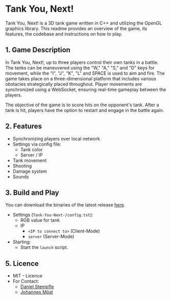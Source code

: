 # Tank You, Next!
Tank You, Next! is a 3D tank game written in C++ and utilizing the OpenGL graphics library. This readme provides an overview of the game, its features, the codebase and instructions on how to play.

## 1. Game Description
In Tank You, Next!, up to three players control their own tanks in a battle. The tanks can be maneuvered using the "W," "A," "S," and "D" keys for movement, while the "I", "J", "K", "L" and SPACE is used to aim and fire. The game takes place on a three-dimensional platform that includes various obstacles strategically placed throughout. Player movements are synchronized using a WebSocket, ensuring real-time gameplay between the players.

The objective of the game is to score hits on the opponent's tank. After a tank is hit, players have the option to restart and engage in the battle again.

## 2. Features
- Synchronizing players over local network
- Settings via config file:
    - Tank color
    - Server / IP
- Tank movement
- Shooting
- Damage system
- Sounds

## 3. Build and Play
You can download the binaries of the latest release [here](https://github.com/mj0stjo/Tank-You-Next-/releases/download/v0.9.0-alpha/tank-you-next-alpha-0.9.zip).
- Settings (`Tank-You-Next-/config.txt`):
    - RGB value for tank
    - IP
        - `<IP to connect to>` (Client-Mode)
        - `server` (Server-Mode)
- Starting:
    - Start the `launch` script.

## 5. Licence
- MIT - Licence
- For Contact:
  - [Daniel Stempfle](https://github.com/kastanileel)
  - [Johannes Möst](https://github.com/mj0stjo)